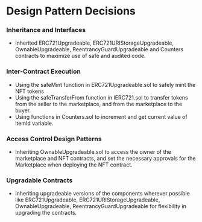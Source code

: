 # Design Pattern Decisions

### Inheritance and Interfaces

-   Inherited ERC721Upgradeable, ERC721URIStorageUpgradeable, OwnableUpgradeable, ReentrancyGuardUpgradeable and Counters contracts to maximize use of safe and audited code.

### Inter-Contract Execution
- 	Using the safeMint function in ERC721Upgradeable.sol to safely mint the NFT tokens
-   Using the safeTransferFrom function in IERC721.sol to transfer tokens from the seller to the marketplace, and from the marketplace to the buyer.
-   Using functions in Counters.sol to increment and get current value of itemId variable.

### Access Control Design Patterns

-   Inheriting OwnableUpgradeable.sol to access the owner of the marketplace and NFT contracts, and set the necessary approvals for the Marketplace when deploying the NFT contract.

### Upgradable Contracts

-   Inheriting upgradeable versions of the components wherever possible like ERC721Upgradeable, ERC721URIStorageUpgradeable, OwnableUpgradeable, ReentrancyGuardUpgradeable for flexibility in upgrading the contracts.